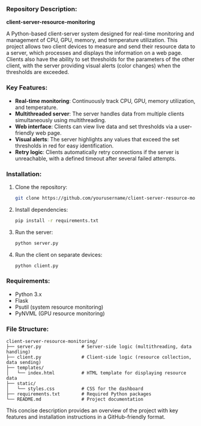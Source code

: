 ### Repository Description:
**client-server-resource-monitoring**

A Python-based client-server system designed for real-time monitoring and management of CPU, GPU, memory, and temperature utilization. This project allows two client devices to measure and send their resource data to a server, which processes and displays the information on a web page. Clients also have the ability to set thresholds for the parameters of the other client, with the server providing visual alerts (color changes) when the thresholds are exceeded.

### Key Features:
- **Real-time monitoring**: Continuously track CPU, GPU, memory utilization, and temperature.
- **Multithreaded server**: The server handles data from multiple clients simultaneously using multithreading.
- **Web interface**: Clients can view live data and set thresholds via a user-friendly web page.
- **Visual alerts**: The server highlights any values that exceed the set thresholds in red for easy identification.
- **Retry logic**: Clients automatically retry connections if the server is unreachable, with a defined timeout after several failed attempts.

### Installation:
1. Clone the repository:
   ```bash
   git clone https://github.com/yourusername/client-server-resource-monitoring.git
   ```
2. Install dependencies:
   ```bash
   pip install -r requirements.txt
   ```
3. Run the server:
   ```bash
   python server.py
   ```
4. Run the client on separate devices:
   ```bash
   python client.py
   ```

### Requirements:
- Python 3.x
- Flask
- Psutil (system resource monitoring)
- PyNVML (GPU resource monitoring)

### File Structure:
```
client-server-resource-monitoring/
├── server.py               # Server-side logic (multithreading, data handling)
├── client.py               # Client-side logic (resource collection, data sending)
├── templates/
│   └── index.html          # HTML template for displaying resource data
├── static/
│   └── styles.css          # CSS for the dashboard
├── requirements.txt        # Required Python packages
└── README.md               # Project documentation
```

This concise description provides an overview of the project with key features and installation instructions in a GitHub-friendly format.
